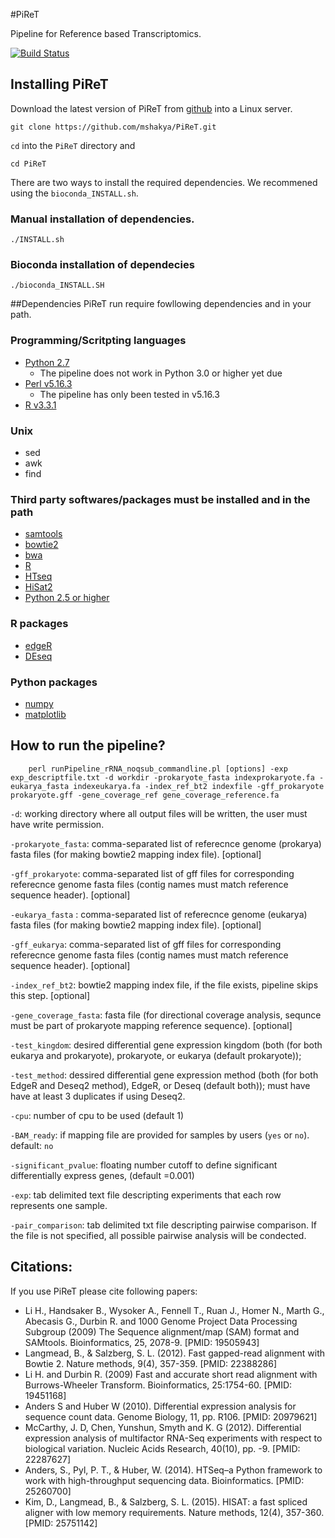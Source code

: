 
#PiReT

Pipeline for Reference based Transcriptomics.

[![Build Status](https://travis-ci.com/mshakya/PiReT.svg?token=xwcWcg2wroskmENQQapz&branch=master)](https://travis-ci.com/mshakya/PiReT)

## Installing PiReT

Download the latest version of PiReT from [github](https://github.com/mshakya/PiReT.git) into a
Linux server.

```
git clone https://github.com/mshakya/PiReT.git
```

`cd` into the `PiReT` directory and

```
cd PiReT
```

There are two ways to install the required dependencies. We recommened using the `bioconda_INSTALL.sh`.

### Manual installation of dependencies.

```
./INSTALL.sh

```

### Bioconda installation of dependecies

```
./bioconda_INSTALL.SH
```





##Dependencies
PiReT run require fowllowing dependencies and in your path.

### Programming/Scritpting languages
- [Python 2.7](https://www.python.org/downloads/release/python-2712/)
    - The pipeline does not work in Python 3.0 or higher yet due
- [Perl v5.16.3](https://www.perl.org/get.html)
    - The pipeline has only been tested in v5.16.3
- [R v3.3.1](https://www.r-project.org)


### Unix
- sed
- awk
- find


### Third party softwares/packages must be installed and in the path
- [samtools](http://www.htslib.org)
- [bowtie2](http://bowtie-bio.sourceforge.net/bowtie2/index.shtml)
- [bwa](http://bio-bwa.sourceforge.net)
- [R](https://www.r-project.org)
- [HTseq](http://www-huber.embl.de/HTSeq/doc/overview.html)
- [HiSat2](https://ccb.jhu.edu/software/hisat/index.shtml)
- [Python 2.5 or higher](https://www.python.org/download/releases/2.7/)

### R packages
- [edgeR](https://bioconductor.org/packages/release/bioc/html/edgeR.html)
- [DEseq](http://bioconductor.org/packages/release/bioc/html/DESeq.html)

### Python packages
- [numpy](http://www.numpy.org)
- [matplotlib](http://matplotlib.org)


## How to run the pipeline?


```
    perl runPipeline_rRNA_noqsub_commandline.pl [options] -exp exp_descriptfile.txt -d workdir -prokaryote_fasta indexprokaryote.fa -eukarya_fasta indexeukarya.fa -index_ref_bt2 indexfile -gff_prokaryote prokaryote.gff -gene_coverage_ref gene_coverage_reference.fa
```

`-d`: working directory where all output files will be written, the user must have write permission.

`-prokaryote_fasta`: comma-separated list of referecnce genome (prokarya) fasta files (for making bowtie2 mapping index file). [optional]

`-gff_prokaryote`: comma-separated list of gff files for corresponding referecnce genome fasta files (contig names must match reference sequence header). [optional]

`-eukarya_fasta` : comma-separated list of referecnce genome (eukarya) fasta files (for making bowtie2 mapping index file). [optional]

`-gff_eukarya`: comma-separated list of gff files for corresponding referecnce genome fasta files (contig names must match reference sequence header). [optional]

`-index_ref_bt2`: bowtie2 mapping index file,  if the file exists, pipeline skips this step. [optional]

`-gene_coverage_fasta`: fasta file  (for directional coverage analysis, sequnce  must be part of prokaryote mapping reference sequence). [optional]

`-test_kingdom`: desired differential gene expression kingdom (both (for both eukarya and prokaryote), prokaryote, or eukarya (default prokaryote));

`-test_method`: dessired differential gene expression method (both (for both EdgeR and Deseq2 method), EdgeR, or Deseq (default both)); must have have at least 3 duplicates if using Deseq2.

`-cpu`: number of cpu to be used (default 1)

`-BAM_ready`: if mapping file are provided for samples by users (`yes` or `no`). default: `no`

`-significant_pvalue`: floating number cutoff to define significant differentially express genes, (default =0.001)

`-exp`: tab delimited text file descripting experiments that each row represents one sample.

`-pair_comparison`: tab delimited txt file descripting pairwise comparison. If the file is not specified, all possible pairwise analysis will be condected.


## Citations:
If you use PiReT please cite following papers:

- Li H., Handsaker B., Wysoker A., Fennell T., Ruan J., Homer N., Marth G., Abecasis G., Durbin R. and 1000 Genome Project Data Processing Subgroup (2009) The Sequence alignment/map (SAM) format and SAMtools. Bioinformatics, 25, 2078-9. [PMID: 19505943]
- Langmead, B., & Salzberg, S. L. (2012). Fast gapped-read alignment with Bowtie 2. Nature methods, 9(4), 357-359. [PMID: 22388286]
- Li H. and Durbin R. (2009) Fast and accurate short read alignment with Burrows-Wheeler Transform. Bioinformatics, 25:1754-60. [PMID: 19451168]
- Anders S and Huber W (2010). Differential expression analysis for sequence count data. Genome Biology, 11, pp. R106. [PMID: 20979621]
- McCarthy, J. D, Chen, Yunshun, Smyth and K. G (2012). Differential expression analysis of multifactor RNA-Seq experiments with respect to biological variation. Nucleic Acids Research, 40(10), pp. -9. [PMID: 22287627]
- Anders, S., Pyl, P. T., & Huber, W. (2014). HTSeq–a Python framework to work with high-throughput sequencing data. Bioinformatics. [PMID: 25260700]
- Kim, D., Langmead, B., & Salzberg, S. L. (2015). HISAT: a fast spliced aligner with low memory requirements. Nature methods, 12(4), 357-360. [PMID: 25751142]





